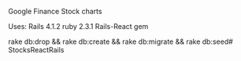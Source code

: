 Google Finance Stock charts

Uses:
Rails 4.1.2
ruby 2.3.1
Rails-React gem




rake db:drop && rake db:create  && rake db:migrate  && rake db:seed# StocksReactRails
